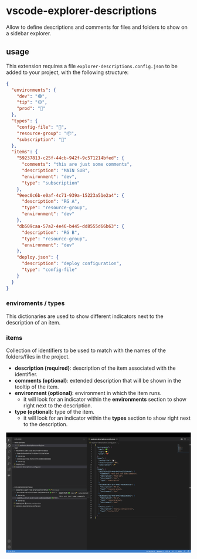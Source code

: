 # vscode-explorer-descriptions

Allow to define descriptions and comments for files and folders to show on a sidebar explorer.


## usage

This extension requires a file `explorer-descriptions.config.json` to be added to your project, with the following structure:


```json
{
  "environments": {
    "dev": "🟢",
    "tip": "🟡",
    "prod": "🔴"
  },
  "types": {
    "config-file": "📄️",
    "resource-group": "📦️",
    "subscription": "🔑️"
  },
  "items": {
    "59237813-c25f-44cb-942f-9c571214bfed": {
      "comments": "this are just some comments",
      "description": "MAIN SUB",
      "environment": "dev",
      "type": "subscription"
    },
    "9eec0c6b-e0af-4c71-939a-15223a51e2a4": {
      "description": "RG A",
      "type": "resource-group",
      "environment": "dev"
    },
    "db509caa-57a2-4e46-b445-dd8555d66b63": {
      "description": "RG B",
      "type": "resource-group",
      "environment": "dev"
    },
    "deploy.json": {
      "description": "deploy configuration",
      "type": "config-file"
    }
  }
}
```

### enviroments / types

This dictionaries are used to show different indicators next to the description of an item.

### items

Collection of identifiers to be used to match with the names of the folders/files in the project. 

* **description (required)**: description of the item associated with the identifier.
* **comments (optional)**: extended description that will be shown in the tooltip of the item.
* **environment (optional)**: environment in which the item runs.
  * it will look for an indicator within the **environments** section to show right next to the description.
* **type (optional)**: type of the item.
  * it will look for an indicator within the **types** section to show right next to the description.


![example](./screenshots/usage.png)